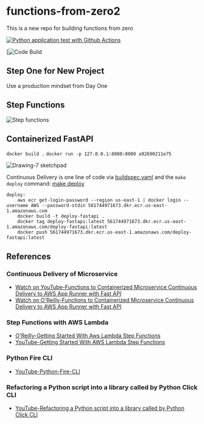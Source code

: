 # functions-from-zero2
This is a new repo for building functions from zero

[![Python application test with Github Actions](https://github.com/noahgift/functions-from-zero2/actions/workflows/main.yml/badge.svg)](https://github.com/noahgift/functions-from-zero2/actions/workflows/main.yml)

[![Code Build](https://codebuild.us-east-1.amazonaws.com/badges?uuid=eyJlbmNyeXB0ZWREYXRhIjoiaUxCMHhMQXdpRWloZmhhRlVPQnBsd2xsSHR3eGZxZTQwQ1k2bndjakg5T1RaQW1rTUhNbWhHV3JjR1pWVDViSEVORUJjSlU0RHBTaCtmOWxSOUdnWVQwPSIsIml2UGFyYW1ldGVyU3BlYyI6IlNRdjFQOU9qakZpTzJjZHQiLCJtYXRlcmlhbFNldFNlcmlhbCI6MX0%3D&branch=main)

## Step One for New Project

Use a production mindset from Day One


## Step Functions


![Step functions](https://user-images.githubusercontent.com/58792/162226407-7d522759-2eb4-4276-8d26-7dffa13b1a17.png)

## Containerized FastAPI

`docker build .`
`docker run -p 127.0.0.1:8080:8080 a92690211e75`


![Drawing-7 sketchpad](https://user-images.githubusercontent.com/58792/162333520-fd42b304-8e6f-46fd-b372-96a4fd4fa2e1.png)

Continuous Delivery is one line of code via [buildspec.yaml](https://github.com/noahgift/functions-from-zero2/blob/main/buildspec.yml) and the `make deploy` command:  [make deploy](https://github.com/noahgift/functions-from-zero2/blob/4eb6360e7d6dddbca6f4a497e197abb93b0966cf/Makefile#L15-L19)

```make
deploy:
	aws ecr get-login-password --region us-east-1 | docker login --username AWS --password-stdin 561744971673.dkr.ecr.us-east-1.amazonaws.com
	docker build -t deploy-fastapi .
	docker tag deploy-fastapi:latest 561744971673.dkr.ecr.us-east-1.amazonaws.com/deploy-fastapi:latest
	docker push 561744971673.dkr.ecr.us-east-1.amazonaws.com/deploy-fastapi:latest
```

## References

### Continuous Delivery of Microservice
* [Watch on YouTube-Functions to Containerized Microservice Continuous Delivery to AWS App Runner with Fast API](https://www.youtube.com/watch?v=8qRYu4Q7RQU)
* [Watch on O'Reilly-Functions to Containerized Microservice Continuous Delivery to AWS App Runner with Fast API](https://learning.oreilly.com/videos/functions-to-containerized/04072022VIDEOPAIML/)

### Step Functions with AWS Lambda
* [O'Reilly-Getting Started With Aws Lambda Step Functions](https://learning.oreilly.com/videos/getting-started-with/040722022VIDEOPAIML/040722022VIDEOPAIML-c1_s0/)
* [YouTube-Getting Started With AWS Lambda Step Functions](https://www.youtube.com/watch?v=7CCUnHblg2s)

### Python Fire CLI
* [YouTube-Python-Fire-CLI](https://youtu.be/DKWd-QUytPo)

### Refactoring a Python script into a library called by Python Click CLI
* [YouTube-Refactoring a Python script into a library called by Python Click CLI](https://youtu.be/0x261nI5Yws)
